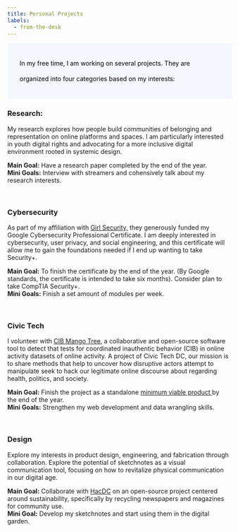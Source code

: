 ```yaml
---
title: Personal Projects
labels: 
  - from-the-desk
---
```


<p style="padding: 2em 2em; background: #f5f7ff; border-radius: 4px; color: #000; width: 90%; line-height: 2.5;">
In my free time, I am working on several projects. They are organized into four categories based on my interests: 
<br>

<h3>Research:</h3>

<p>
My research explores how people build communities of belonging and representation on online platforms and spaces. I am particularly interested in youth digital rights and advocating for a more inclusive digital environment rooted in systemic design.<br>

<b>Main Goal:</b> Have a research paper completed by the end of the year. 
<br>
<b>Mini Goals:</b> Interview with streamers and cohensively talk about my research interests.
</p>
<br>
<h3>Cybersecurity</h3>

<p>As part of my affiliation with <a href="https://girlsecurity.org/">Girl Security,</a> they generously funded my Google Cybersecurity Professional Certificate. I am deeply interested in cybersecurity, user privacy, and social engineering, and this certificate will allow me to gain the foundations needed if I end up wanting to take Security+. </p>

<b>Main Goal:</b> To finish the certificate by the end of the year. (By Google standards, the certificate is intended to take six months). Consider plan to take CompTIA Security+.
<br>
<b>Mini Goals:</b> Finish a set amount of modules per week. 
</p>
<br>

<h3>Civic Tech </h3>

<p>I volunteer with <a href="https://cib-mango-tree.github.io/CIB-Mango-Tree-Website/">CIB Mango Tree</a>, a collaborative and open-source software tool to detect that tests for coordinated inauthentic behavior (CIB) in online activity datasets of online activity. A project of Civic Tech DC, our mission is to share methods that help to uncover how disruptive actors attempt to manipulate seek to hack our legitimate online discourse about regarding health, politics, and society.<br>

<b>Main Goal:</b> Finish the project as a standalone <a href="https://www.productplan.com/glossary/minimum-viable-product/"> minimum viable product </a> by the end of the year.
<br>
<b>Mini Goals:</b> Strengthen my web development and data wrangling skills. 
</p>
<br>

<h3>Design</h3>

<p>
Explore my interests in product design, engineering, and fabrication through collaboration. Explore the potential of sketchnotes as a visual communication tool, focusing on how to revitalize physical communication in our digital age.<br>

<b>Main Goal:</b> Collaborate with <a href="https://www.hacdc.org/">HacDC</a> on an open-source project centered around sustainability, specifically by recycling newspapers and magazines for community use.
<br>
<b>Mini Goal:</b> Develop my sketchnotes and start using them in the digital garden.

</p>